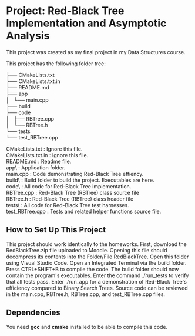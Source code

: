 # Project: Red-Black Tree Implementation and Asymptotic Analysis

This project was created as my final project in my Data Structures
course.

This project has the following folder tree:

├── CMakeLists.txt  
├── CMakeLists.txt.in  
├── README.md  
├── app  
│   └── main.cpp  
├── build  
├── code  
│   ├── RBTree.cpp  
│   └── RBTree.h  
└── tests  
    └── test_RBTree.cpp

CMakeLists.txt      : Ignore this file.<br>
CMakeLists.txt.in   : Ignore this file.<br>
README.md           : Readme file.<br>
app\                : Application folder.<br>
main.cpp            :     Code demonstrating Red-Black Tree effiency.<br>
build\              : Build folder to build the project. Executables are here.<br>
code\               : All code for Red-Black Tree implementation.<br>
RBTree.cpp          :     Red-Black Tree (RBTree) class source file<br>
RBTree.h            :     Red-Black Tree (RBTree) class header file<br>
tests\              : All code for Red-Black Tree test harnesses.<br>
test_RBTree.cpp     :     Tests and related helper functions source file.<br>

## How to Set Up This Project

This project should work identically to the homeworks. First, download the 
RedBlackTree.zip file uploaded to Moodle. Opening this file should decompress
its contents into the Folder/File RedBlackTree. Open this folder using Visual
Studio Code. Open an Integrated Terminal via the build folder. Press CTRL+SHIFT+B
to compile the code. The build folder should now contain the program's 
executables. Enter the command ./run_tests to verify that all tests pass. 
Enter ./run_app for a demonstration of Red-Black Tree's efficiency compared 
to Binary Search Trees. Source code can be reviewed in the main.cpp, RBTree.h,
RBTree.cpp, and test_RBTree.cpp files. 

## Dependencies
You need **gcc** and **cmake** installed to be able to compile this code.
